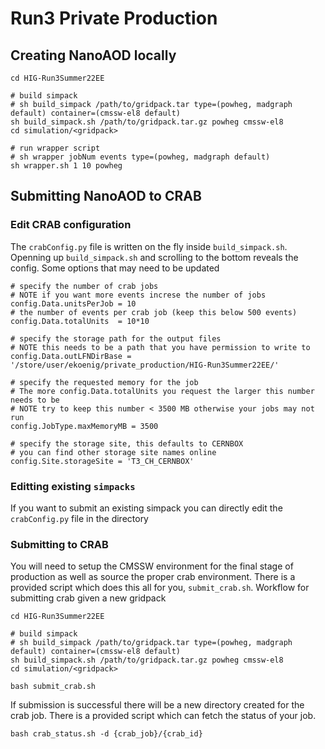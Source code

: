 # Run3 Private Production

## Creating NanoAOD locally

```
cd HIG-Run3Summer22EE

# build simpack
# sh build_simpack /path/to/gridpack.tar type=(powheg, madgraph default) container=(cmssw-el8 default)
sh build_simpack.sh /path/to/gridpack.tar.gz powheg cmssw-el8
cd simulation/<gridpack>

# run wrapper script
# sh wrapper jobNum events type=(powheg, madgraph default)
sh wrapper.sh 1 10 powheg
```

## Submitting NanoAOD to CRAB

### Edit CRAB configuration
The `crabConfig.py` file is written on the fly inside `build_simpack.sh`. 
Openning up `build_simpack.sh` and scrolling to the bottom reveals the config. 
Some options that may need to be updated
```
# specify the number of crab jobs
# NOTE if you want more events increse the number of jobs
config.Data.unitsPerJob = 10
# the number of events per crab job (keep this below 500 events)
config.Data.totalUnits  = 10*10

# specify the storage path for the output files
# NOTE this needs to be a path that you have permission to write to
config.Data.outLFNDirBase = '/store/user/ekoenig/private_production/HIG-Run3Summer22EE/'

# specify the requested memory for the job
# The more config.Data.totalUnits you request the larger this number needs to be
# NOTE try to keep this number < 3500 MB otherwise your jobs may not run 
config.JobType.maxMemoryMB = 3500

# specify the storage site, this defaults to CERNBOX
# you can find other storage site names online
config.Site.storageSite = 'T3_CH_CERNBOX'
```

### Editting existing `simpacks`
If you want to submit an existing simpack you can directly edit the `crabConfig.py` file in the directory

### Submitting to CRAB
You will need to setup the CMSSW environment for the final stage of production as well as source the proper crab environment.
There is a provided script which does this all for you, `submit_crab.sh`. 
Workflow for submitting crab given a new gridpack
```
cd HIG-Run3Summer22EE

# build simpack
# sh build_simpack /path/to/gridpack.tar type=(powheg, madgraph default) container=(cmssw-el8 default)
sh build_simpack.sh /path/to/gridpack.tar.gz powheg cmssw-el8
cd simulation/<gridpack>

bash submit_crab.sh
```

If submission is successful there will be a new directory created for the crab job.
There is a provided script which can fetch the status of your job.
```
bash crab_status.sh -d {crab_job}/{crab_id}
```
